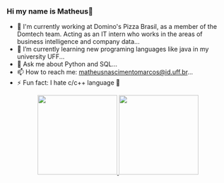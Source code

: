 ### Hi my name is Matheus👋

- 🔭 I'm currently working at Domino's Pizza Brasil, as a member of the Domtech team. Acting as an IT intern who works in the areas of business intelligence and company data...
- 🌱 I’m currently learning new programing languages like java in my university UFF...
- 💬 Ask me about Python and SQL...
- 📫 How to reach me: matheusnascimentomarcos@id.uff.br...
- ⚡ Fun fact: I hate c/c++ language 🤣

<div align="center">
  <a href="https://github.com/MatheusNascimentoMarcos">
  <img height="180em" src="https://github-readme-stats.vercel.app/api?username=MatheusNascimentoMarcos&show_icons=true&theme=tokyonight&include_all_commits=true&count_private=true"/>
  <img height="180em" src="https://github-readme-stats.vercel.app/api/top-langs/?username=MatheusNascimentoMarcos&layout=compact&langs_count=7&theme=tokyonight"/>
